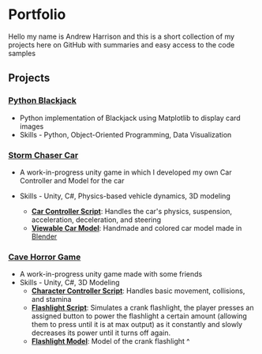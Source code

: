# Portfolio

Hello my name is Andrew Harrison and this is a short collection of my projects here on GitHub with summaries and easy access to the code samples

## Projects
### [Python Blackjack](https://github.com/Anduithe3rd/Blackjack-Python-assignment)
- Python implementation of Blackjack using Matplotlib to display card images
- Skills -  Python, Object-Oriented Programming, Data Visualization

### [Storm Chaser Car](https://github.com/Anduithe3rd/Storm-Chaser-Game)
- A work-in-progress unity game in which I developed my own Car Controller and Model for the car
- Skills - Unity, C#, Physics-based vehicle dynamics, 3D modeling

  - **[Car Controller Script](https://github.com/Anduithe3rd/Storm-Chaser-Game/blob/main/Assets/Scripts/NewDriving.cs)**: Handles the car's physics, suspension, acceleration, deceleration, and steering
  - **[Viewable Car Model](https://github.com/Anduithe3rd/Portfolio/blob/main/CarFinished.stl)**: Handmade and colored car model made in [Blender](https://github.com/Anduithe3rd/Portfolio/blob/main/Car2.blend)
 
### [Cave Horror Game]()
- A work-in-progress unity game made with some friends
- Skills - Unity, C#, 3D Modeling
  - **[Character Controller Script]()**: Handles basic movement, collisions, and stamina
  - **[Flashlight Script]()**: Simulates a crank flashlight, the player presses an assigned button to power the flashlight a certain amount (allowing them to press until it is at max output) as it constantly and slowly decreases its power until it turns off again.
  - **[Flashlight Model]()**: Model of the crank flashlight ^
